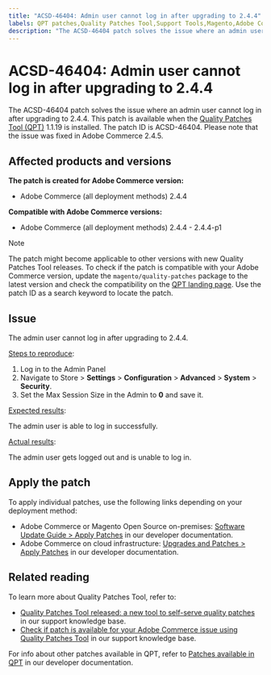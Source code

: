 ```yaml
---
title: "ACSD-46404: Admin user cannot log in after upgrading to 2.4.4"
labels: QPT patches,Quality Patches Tool,Support Tools,Magento,Adobe Commerce,cloud infrastructure,on-premises,QPT 1.1.19,admin user,login,upgrade,Admin Panel,2.4.4,2.4.4-p1
description: "The ACSD-46404 patch solves the issue where an admin user cannot log in after upgrading to 2.4.4. This patch is available when the [Quality Patches Tool (QPT)](https://support.magento.com/hc/en-us/articles/360047139492) 1.1.19 is installed. The patch ID is ACSD-46404. Please note that the issue was fixed in Adobe Commerce 2.4.5."
---
```


# ACSD-46404: Admin user cannot log in after upgrading to 2.4.4

The ACSD-46404 patch solves the issue where an admin user cannot log in after upgrading to 2.4.4. This patch is available when the [Quality Patches Tool (QPT)](https://support.magento.com/hc/en-us/articles/360047139492) 1.1.19 is installed. The patch ID is ACSD-46404. Please note that the issue was fixed in Adobe Commerce 2.4.5.

## Affected products and versions

**The patch is created for Adobe Commerce version:**

* Adobe Commerce (all deployment methods) 2.4.4

**Compatible with Adobe Commerce versions:**

* Adobe Commerce (all deployment methods) 2.4.4 - 2.4.4-p1

>[!NOTE]
>
>The patch might become applicable to other versions with new Quality Patches Tool releases. To check if the patch is compatible with your Adobe Commerce version, update the `magento/quality-patches` package to the latest version and check the compatibility on the [QPT landing page](https://devdocs.magento.com/quality-patches/tool.html#patch-grid). Use the patch ID as a search keyword to locate the patch.

## Issue

The admin user cannot log in after upgrading to 2.4.4.

<u>Steps to reproduce</u>:

1. Log in to the Admin Panel
1. Navigate to Store > **Settings** > **Configuration** > **Advanced** > **System** > **Security**.
1. Set the Max Session Size in the Admin to **0** and save it.

<u>Expected results</u>:

The admin user is able to log in successfully.

<u>Actual results</u>:

The admin user gets logged out and is unable to log in.

## Apply the patch

To apply individual patches, use the following links depending on your deployment method:

* Adobe Commerce or Magento Open Source on-premises: [Software Update Guide > Apply Patches](https://devdocs.magento.com/guides/v2.4/comp-mgr/patching/mqp.html) in our developer documentation.
* Adobe Commerce on cloud infrastructure: [Upgrades and Patches > Apply Patches](https://devdocs.magento.com/cloud/project/project-patch.html) in our developer documentation.

## Related reading

To learn more about Quality Patches Tool, refer to:

* [Quality Patches Tool released: a new tool to self-serve quality patches](https://support.magento.com/hc/en-us/articles/360047139492) in our support knowledge base.
* [Check if patch is available for your Adobe Commerce issue using Quality Patches Tool](https://support.magento.com/hc/en-us/articles/360047125252) in our support knowledge base.

For info about other patches available in QPT, refer to [Patches available in QPT](https://devdocs.magento.com/quality-patches/tool.html#patch-grid) in our developer documentation. 
